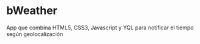 bWeather
========

App que combina HTML5, CSS3, Javascript y YQL para notificar el tiempo según geolocalización
